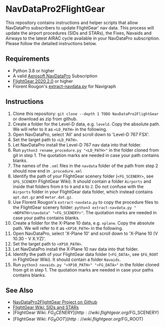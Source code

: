 # NavDataPro2FlightGear
This repository contains instructions and helper scripts that allow NavDataPro subscribers to update FlightGear' nav data. This process will update the airport procedures (SIDs and STARs), the Fixes, Navaids and Airways to the latest AIRAC cycle available in your NavDataPro subscription. Please follow the detailed instructions below. 

## Requirements
- Python 3.8 or higher
- A valid [Aerosoft NavDataPro](https://www.aerosoft.com/en/flight-simulation/flight-simulator-2004/tools-missions/1750/navdatapro-one-year-subscription-13-datasets) Subscription
- [FlightGear 2020.2.0](https://www.flightgear.org/download/daily-build-download/) or higher
- Florent Rougon's [extract-navdata.py](http://frougon.net/python_dumping_ground/short_scripts/extract-navdata.py) for Navigraph

## Instructions
1. Clone this repository: `git clone --depth 1 TODO NavDataPro2FlightGear` or download as zip from github.
2. Create a folder for the Level-D data, e.g. `leveld`. Copy the absolute path. We will refer to it as `<LD_PATH>` in the following.
3. Open NavDataPro, select 'All' and scroll down to 'Level-D 767 FSX'.
4. Set the target path to `<LD_PATH>`.
5. Let NavDataPro install the Level-D 767 nav data into that folder.
6. Run `python3 rename_procedure.py "<LD_PATH>"` in the folder cloned from git in step 1. The quotation marks are needed in case your path contains blanks.
7. The names of the `.xml` files in the `navdata` folder of the path from step 2 should now end in `.procedure.xml`
8. Identify the path of your FlightGear scenery folder (`<FG_SCENERY>`, see `$FG_SCENERY` FlightGear Wiki). It should contain a folder `Airports` and inside that folders from `0` to `9` and `A` to `Z`. Do not confuse with the `Airports` folder in your FlightGear data folder, which instead contains `apt.dat.gz` and `metar.dat.gz`.
9. Use Florent Rougon's `extract-navdata.py` to copy the procedure files to the FlightGear scenery folder: `python3 extract-navdata.py "<NDPATH>\navdata" "<FG_SCENERY>"`. The quotation marks are needed in case your paths contains blanks.
10. Create a folder for the X-Plane 10 data, e.g. `xplane`. Copy the absolute path. We will refer to it as `<XP10_PATH>` in the following.
11. Open NavDataPro, select 'X-Plane 10' and scroll down to 'X-Plane 10 (V 10.30 - V X.YZ)'.
12. Set the target path to `<XP10_PATH>`.
13. Let NavDataPro install the X-Plane 10 nav data into that folder.
14. Identify the path of your FlightGear data folder (`<FG_DATA>`, see `$FG_ROOT` in FlightGear Wiki). It should contain a folder `Navaids`.
15. Run `python3 navaids.py "<XP10_PATH>" "<FG_DATA>"` in the folder cloned from git in step 1. The quotation marks are needed in case your paths contains blanks.

## See Also
- [NavDataPro2FlightGear Project on Github](https://github.com/heseba/NavDataPro2FlightGear)
- [FlightGear Wiki: SIDs and STARs](http://wiki.flightgear.org/Route_manager#SIDs_and_STARs)
- [FlightGear Wiki: $FG_SCENERY](http://wiki.flightgear.org/$FG_SCENERY)
- [FlightGear Wiki: $FG_ROOT](http://wiki.flightgear.org/$FG_ROOT)

